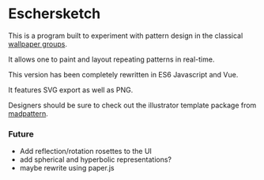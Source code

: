Eschersketch
===========

This is a program built to experiment with pattern design in the classical [wallpaper groups][1].

It allows one to paint and layout repeating patterns in real-time.

This version has been completely rewritten in ES6 Javascript and Vue.

It features SVG export as well as PNG.

Designers should be sure to check out the illustrator template package from [madpattern][2].


### Future
- Add reflection/rotation rosettes to the UI
- add spherical and hyperbolic representations?
- maybe rewrite using paper.js

[1]: http://en.wikipedia.org/wiki/Wallpaper_group
[2]: http://www.madpattern.com/
